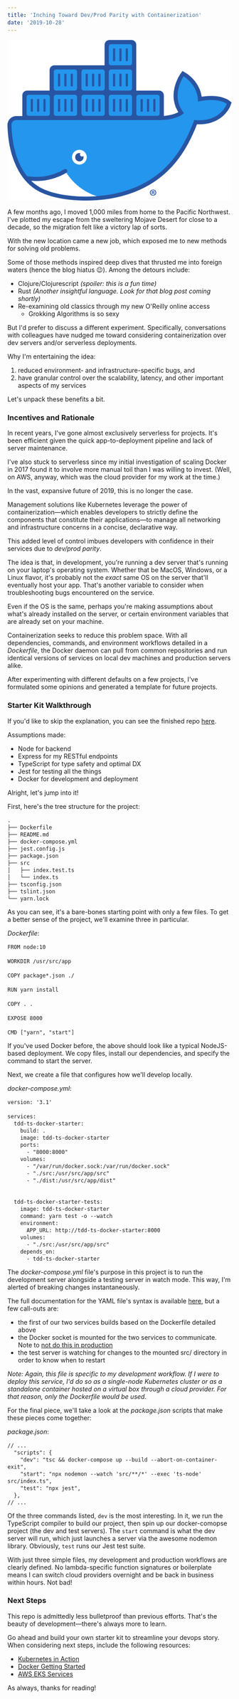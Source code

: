 ```yaml
---
title: 'Inching Toward Dev/Prod Parity with Containerization'
date: '2019-10-28'
---
```


<div id="img-container">
<img id="docker-img" src="./images/docker-logo.png">
</div>

A few months ago, I moved 1,000 miles from home to the Pacific Northwest. I've plotted my escape from the sweltering Mojave Desert for close to a decade, so the migration felt like a victory lap of sorts.

With the new location came a new job, which exposed me to new methods for solving old problems.

Some of those methods inspired deep dives that thrusted me into foreign waters (hence the blog hiatus 😉). Among the detours include:

- Clojure/Clojurescript _(spoiler: this is a fun time)_
- Rust _(Another insightful language. Look for that blog post coming shortly)_
- Re-examining old classics through my new O'Reilly online access
  - Grokking Algorithms is so sexy

But I'd prefer to discuss a different experiment. Specifically, conversations with colleagues have nudged me toward considering containerization over dev servers and/or serverless deployments.

Why I'm entertaining the idea:

1. reduced environment- and infrastructure-specific bugs, and
2. have granular control over the scalability, latency, and other important aspects of my services

Let's unpack these benefits a bit.

### Incentives and Rationale

In recent years, I've gone almost exclusively serverless for projects. It's been efficient given the quick app-to-deployment pipeline and lack of server maintenance.

I've also stuck to serverless since my initial investigation of scaling Docker in 2017 found it to involve more manual toil than I was willing to invest. (Well, on AWS, anyway, which was the cloud provider for my work at the time.)

In the vast, expansive future of 2019, this is no longer the case.

Management solutions like Kubernetes leverage the power of containerization—which enables developers to strictly define the components that constitute their applications—to manage all networking and infrastructure concerns in a concise, declarative way.

This added level of control imbues developers with confidence in their services due to _dev/prod parity_.

The idea is that, in development, you're running a dev server that's running on your laptop's operating system. Whether that be MacOS, Windows, or a Linux flavor, it's probably not the _exact_ same OS on the server that'll eventually host your app. That's another variable to consider when troubleshooting bugs encountered on the service.

Even if the OS is the same, perhaps you're making assumptions about what's already installed on the server, or certain environment variables that are already set on your machine.

Containerization seeks to reduce this problem space. With all dependencies, commands, and environment workflows detailed in a _Dockerfile_, the Docker daemon can pull from common repositories and run identical versions of services on local dev machines and production servers alike.

After experimenting with different defaults on a few projects, I've formulated some opinions and generated a template for future projects.

### Starter Kit Walkthrough

If you'd like to skip the explanation, you can see the finished repo <a href="https://github.com/alephnode/tdd-ts-docker-starter" target="_blank">here</a>.

Assumptions made:

- Node for backend
- Express for my RESTful endpoints
- TypeScript for type safety and optimal DX
- Jest for testing all the things
- Docker for development and deployment

Alright, let's jump into it!

First, here's the tree structure for the project:

```
.
├── Dockerfile
├── README.md
├── docker-compose.yml
├── jest.config.js
├── package.json
├── src
│   ├── index.test.ts
│   └── index.ts
├── tsconfig.json
├── tslint.json
└── yarn.lock
```

As you can see, it's a bare-bones starting point with only a few files. To get a better sense of the project, we'll examine three in particular.

_Dockerfile_:

```
FROM node:10

WORKDIR /usr/src/app

COPY package*.json ./

RUN yarn install

COPY . .

EXPOSE 8000

CMD ["yarn", "start"]
```

If you've used Docker before, the above should look like a typical NodeJS-based deployment. We copy files, install our dependencies, and specify the command to start the server.

Next, we create a file that configures how we'll develop locally.

_docker-compose.yml_:

```
version: '3.1'

services:
  tdd-ts-docker-starter:
    build: .
    image: tdd-ts-docker-starter
    ports:
      - "8000:8000"
    volumes:
      - "/var/run/docker.sock:/var/run/docker.sock"
      - "./src:/usr/src/app/src"
      - "./dist:/usr/src/app/dist"


  tdd-ts-docker-starter-tests:
    image: tdd-ts-docker-starter
    command: yarn test -o --watch
    environment:
      APP_URL: http://tdd-ts-docker-starter:8000
    volumes:
      - "./src:/usr/src/app/src"
    depends_on:
      - tdd-ts-docker-starter
```

The _docker-compose.yml_ file's purpose in this project is to run the development server alongside a testing server in watch mode. This way, I'm alerted of breaking changes instantaneously.

The full documentation for the YAML file's syntax is available <a href="https://docs.docker.com/compose/compose-file/" target="_blank">here</a>, but a few call-outs are:

- the first of our two services builds based on the Dockerfile detailed above
- the Docker socket is mounted for the two services to communicate. Note to <a href="https://stackoverflow.com/questions/40844197/what-is-the-docker-security-risk-of-var-run-docker-sock" target="_blank">not do this in production</a>
- the test server is watching for changes to the mounted src/ directory in order to know when to restart

_Note: Again, this file is specific to my development workflow. If I were to deploy this service, I'd do so as a single-node Kubernetes cluster or as a standalone container hosted on a virtual box through a cloud provider. For that reason, only the Dockerfile would be used._

For the final piece, we'll take a look at the _package.json_ scripts that make these pieces come together:

_package.json_:

```
// ...
  "scripts": {
    "dev": "tsc && docker-compose up --build --abort-on-container-exit",
    "start": "npx nodemon --watch 'src/**/*' --exec 'ts-node' src/index.ts",
    "test": "npx jest",
  },
// ...
```

Of the three commands listed, `dev` is the most interesting. In it, we run the TypeScript compiler to build our project, then spin up our docker-comopse project (the dev and test servers). The `start` command is what the dev server will run, which just launches a server via the awesome nodemon library. Obviously, `test` runs our Jest test suite.

With just three simple files, my development and production workflows are clearly defined. No lambda-specific function signatures or boilerplate means I can switch cloud providers overnight and be back in business within hours. Not bad!

### Next Steps

This repo is admittedly less bulletproof than previous efforts. That's the beauty of development—there's always more to learn.

Go ahead and build your own starter kit to streamline your devops story. When considering next steps, include the following resources:

- <a href="https://learning.oreilly.com/library/view/kubernetes-in-action/9781617293726/" target="_blank">Kubernetes in Action</a>
- <a href="https://docs.docker.com/get-started/" target="_blank">Docker Getting Started</a>
- <a href="https://aws.amazon.com/eks/" target="_blank">AWS EKS Services</a>

As always, thanks for reading!
